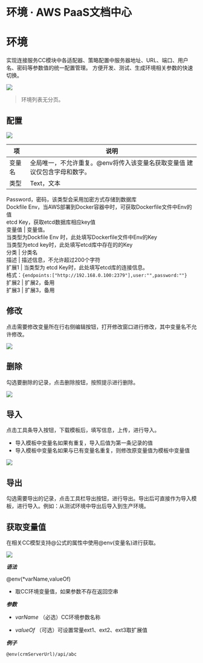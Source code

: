 # 环境 · AWS PaaS文档中心

# 环境

实现连接服务CC模块中各适配器、策略配置中服务器地址、URL、端口、用户名、密码等参数值的统一配置管理。 方便开发、测试、生成环境相关参数的快速切换。

[![](https://docs.awspaas.com/reference-guide/aws-paas-cc-reference-guide/hj/env.gif)](<env.gif>)

> 环境列表无分页。

## 配置

[![](https://docs.awspaas.com/reference-guide/aws-paas-cc-reference-guide/hj/1.png)](<1.png>)

项 | 说明  
---|---  
变量名 | 全局唯一，不允许重复。@env将传入该变量名获取变量值 建议仅包含字母和数字。  
类型 | Text，文本   
Password，密码，该类型会采用加密方式存储到数据库   
Dockfile Env，当AWS部署到Docker容器中时，可获取Dockerfile文件中Env的值   
etcd Key，获取etcd数据库相应key值  
变量值 | 变量值。   
当类型为Dockfile Env 时，此处填写Dockerfile文件中Env的Key   
当类型为etcd key时，此处填写etcd库中存在的的Key  
分类 | 分类名  
描述 | 描述信息，不允许超过200个字符  
扩展1 | 当类型为 etcd Key时，此处填写etcd库的连接信息。  
格式：`{endpoints:["http://192.168.0.100:2379"],user:"",password:""}`  
扩展2 | 扩展2，备用  
扩展3 | 扩展3，备用  
  
## 修改

点击需要修改变量所在行右侧编辑按钮，打开修改窗口进行修改，其中变量名不允许修改。

[![](https://docs.awspaas.com/reference-guide/aws-paas-cc-reference-guide/hj/2.png)](<2.png>)

## 删除

勾选要删除的记录，点击删除按钮，按照提示进行删除。

[![](https://docs.awspaas.com/reference-guide/aws-paas-cc-reference-guide/hj/3.png)](<3.png>)

## 导入

点击工具条导入按钮，下载模板后，填写信息，上传，进行导入。

  * 导入模板中变量名如果有重复，导入后值为第一条记录的值
  * 导入模板中变量名如果与已有变量名重复，则修改原变量值为模板中变量值

[![](https://docs.awspaas.com/reference-guide/aws-paas-cc-reference-guide/hj/4.png)](<4.png>)

## 导出

勾选需要导出的记录，点击工具栏导出按钮，进行导出。导出后可直接作为导入模板，进行导入。例如：从测试环境中导出后导入到生产环境。

## 获取变量值

在相关CC模型支持@公式的属性中使用@env(变量名)进行获取。

[![](https://docs.awspaas.com/reference-guide/aws-paas-cc-reference-guide/hj/5.png)](<5.png>)

**_语法_**

@env(*varName,valueOf)

  * 取CC环境变量值，如果参数不存在返回空串

**_参数_**

  * _varName_ （必选）CC环境参数名称

  * _valueOf_ （可选）可设置常量ext1、ext2、ext3取扩展值

**_例子_**
    
    
    @env(crmServerUrl)/api/abc